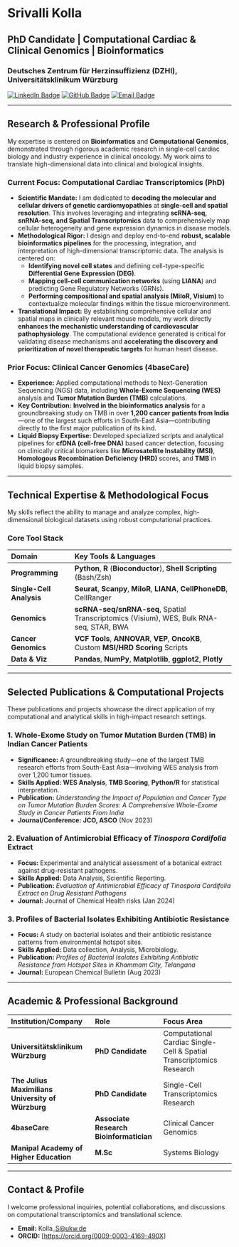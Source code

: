 # Srivalli Kolla

## PhD Candidate | Computational Cardiac & Clinical Genomics | Bioinformatics

### Deutsches Zentrum für Herzinsuffizienz (DZHI), Universitätsklinikum Würzburg

[![LinkedIn Badge](https://img.shields.io/badge/LinkedIn-0077B5?style=for-the-badge&logo=linkedin&logoColor=white)](https://www.linkedin.com/in/srivalli-kolla-3a1179194)
[![GitHub Badge](https://img.shields.io/badge/GitHub-100000?style=for-the-badge&logo=github&logoColor=white)](https://github.com/Srivalli-Kolla)
[![Email Badge](https://img.shields.io/badge/Email-D14836?style=for-the-badge&logo=gmail&logoColor=white)](mailto:Kolla_S@ukw.de)

---

## Research & Professional Profile

My expertise is centered on **Bioinformatics** and **Computational Genomics**, demonstrated through rigorous academic research in single-cell cardiac biology and industry experience in clinical oncology. My work aims to translate high-dimensional data into clinical and biological insights.

### Current Focus: Computational Cardiac Transcriptomics (PhD)

* **Scientific Mandate:** I am dedicated to **decoding the molecular and cellular drivers of genetic cardiomyopathies** at **single-cell and spatial resolution**. This involves leveraging and integrating **scRNA-seq, snRNA-seq, and Spatial Transcriptomics** data to comprehensively map cellular heterogeneity and gene expression dynamics in disease models.
* **Methodological Rigor:** I design and deploy end-to-end **robust, scalable bioinformatics pipelines** for the processing, integration, and interpretation of high-dimensional transcriptomic data. The analysis is centered on:
    * **Identifying novel cell states** and defining cell-type-specific **Differential Gene Expression (DEG)**.
    * **Mapping cell-cell communication networks** (using **LIANA**) and predicting Gene Regulatory Networks (GRNs).
    * **Performing compositional and spatial analysis (MiloR, Visium)** to contextualize molecular findings within the tissue microenvironment.
* **Translational Impact:** By establishing comprehensive cellular and spatial maps in clinically relevant mouse models, my work directly **enhances the mechanistic understanding of cardiovascular pathophysiology**. The computational evidence generated is critical for validating disease mechanisms and **accelerating the discovery and prioritization of novel therapeutic targets** for human heart disease.

### Prior Focus: Clinical Cancer Genomics (4baseCare)

* **Experience:** Applied computational methods to Next-Generation Sequencing (NGS) data, including **Whole-Exome Sequencing (WES)** analysis and **Tumor Mutation Burden (TMB)** calculations.
* **Key Contribution:** **Involved in the bioinformatics analysis** for a groundbreaking study on TMB in over **1,200 cancer patients from India**—one of the largest such efforts in South-East Asia—contributing directly to the first major publication of its kind.
* **Liquid Biopsy Expertise:** Developed specialized scripts and analytical pipelines for **cfDNA (cell-free DNA)** based cancer detection, focusing on clinically critical biomarkers like **Microsatellite Instability (MSI)**, **Homologous Recombination Deficiency (HRD)** scores, and **TMB** in liquid biopsy samples.

---

## Technical Expertise & Methodological Focus

My skills reflect the ability to manage and analyze complex, high-dimensional biological datasets using robust computational practices.

### Core Tool Stack
| Domain | Key Tools & Languages |
| :--- | :--- |
| **Programming** | **Python**, **R** (**Bioconductor**), **Shell Scripting** (Bash/Zsh) |
| **Single-Cell Analysis** | **Seurat**, **Scanpy**, **MiloR**, **LIANA**, **CellPhoneDB**, CellRanger |
| **Genomics** | **scRNA-seq/snRNA-seq**, Spatial Transcriptomics (Visium), WES, Bulk RNA-seq, STAR, BWA |
| **Cancer Genomics** | **VCF Tools**, **ANNOVAR**, **VEP**, **OncoKB**, Custom **MSI/HRD Scoring** Scripts |
| **Data & Viz** | **Pandas**, **NumPy**, **Matplotlib**, **ggplot2**, **Plotly** |

---

## Selected Publications & Computational Projects

These publications and projects showcase the direct application of my computational and analytical skills in high-impact research settings.

### 1. **Whole-Exome Study on Tumor Mutation Burden (TMB) in Indian Cancer Patients**
* **Significance:** A groundbreaking study—one of the largest TMB research efforts from South-East Asia—involving WES analysis from over 1,200 tumor tissues.
* **Skills Applied:** **WES Analysis**, **TMB Scoring**, **Python/R** for statistical interpretation.
* **Publication:** *Understanding the Impact of Population and Cancer Type on Tumor Mutation Burden Scores: A Comprehensive Whole-Exome Study in Cancer Patients From India*
* **Journal/Conference:** **JCO, ASCO** (Nov 2023)

### 2. **Evaluation of Antimicrobial Efficacy of *Tinospora Cordifolia* Extract**
* **Focus:** Experimental and analytical assessment of a botanical extract against drug-resistant pathogens.
* **Skills Applied:** Data Analysis, Scientific Reporting.
* **Publication:** *Evaluation of Antimicrobial Efficacy of Tinospora Cordifolia Extract on Drug Resistant Pathogens*
* **Journal:** Journal of Chemical Health risks (Jan 2024)

### 3. **Profiles of Bacterial Isolates Exhibiting Antibiotic Resistance**
* **Focus:** A study on bacterial isolates and their antibiotic resistance patterns from environmental hotspot sites.
* **Skills Applied:** Data collection, Analysis, Microbiology.
* **Publication:** *Profiles of Bacterial Isolates Exhibiting Antibiotic Resistance from Hotspot Sites in Khammam City, Telangana*
* **Journal:** European Chemical Bulletin (Aug 2023)

---

## Academic & Professional Background

| Institution/Company | Role | Focus Area |
| :--- | :--- | :--- |
| **Universitätsklinikum Würzburg** | **PhD Candidate** | Computational Cardiac Single-Cell & Spatial Transcriptomics Research |
| **The Julius Maximilians University of Würzburg** | **PhD Candidate** | Single-Cell Transcriptomics Research |
| **4baseCare** | **Associate Research Bioinformatician** | Clinical Cancer Genomics |
| **Manipal Academy of Higher Education** | **M.Sc** | Systems Biology |

---

## Contact & Profile

I welcome professional inquiries, potential collaborations, and discussions on computational transcriptomics and translational science.

* **Email:** Kolla\_S@ukw.de
* **ORCID:** [https://orcid.org/0009-0003-4169-490X]
